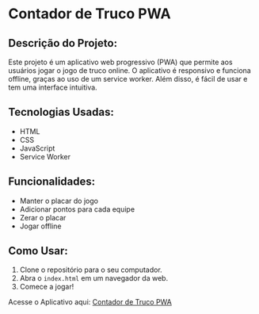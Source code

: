 # Contador de Truco PWA

## Descrição do Projeto:

Este projeto é um aplicativo web progressivo (PWA) que permite aos usuários jogar o jogo de truco online. O aplicativo é responsivo e funciona offline, graças ao uso de um service worker. Além disso, é fácil de usar e tem uma interface intuitiva.

## Tecnologias Usadas:

- HTML
- CSS
- JavaScript
- Service Worker

## Funcionalidades:

- Manter o placar do jogo
- Adicionar pontos para cada equipe
- Zerar o placar
- Jogar offline

## Como Usar:

1. Clone o repositório para o seu computador.
2. Abra o `index.html` em um navegador da web.
3. Comece a jogar!

Acesse o Aplicativo aqui: [Contador de Truco PWA](https://marianaferr0ni.github.io/contador-de-truco/)

